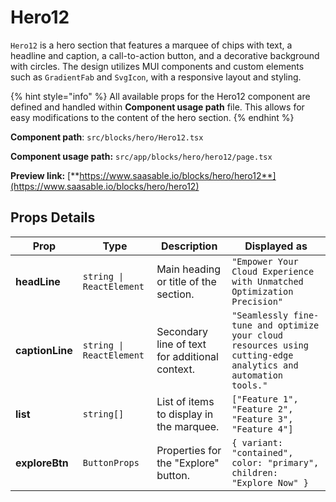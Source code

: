 # Hero12

`Hero12` is a hero section that features a marquee of chips with text, a headline and caption, a call-to-action button, and a decorative background with circles. The design utilizes MUI components and custom elements such as `GradientFab` and `SvgIcon`, with a responsive layout and styling.

{% hint style="info" %}
All available props for the Hero12 component are defined and handled within **Component usage path** file. This allows for easy modifications to the content of the hero section.
{% endhint %}

**Component path**: `src/blocks/hero/Hero12.tsx`

**Component usage path:**  `src/app/blocks/hero/hero12/page.tsx`

**Preview link:** [**https://www.saasable.io/blocks/hero/hero12**](https://www.saasable.io/blocks/hero/hero12)

## Props Details

| Prop            | Type                     | Description                                    | Displayed as                                                                                                  |
| --------------- | ------------------------ | ---------------------------------------------- | ------------------------------------------------------------------------------------------------------------- |
| **headLine**    | `string \| ReactElement` | Main heading or title of the section.          | `"Empower Your Cloud Experience with Unmatched Optimization Precision"`                                       |
| **captionLine** | `string \| ReactElement` | Secondary line of text for additional context. | `"Seamlessly fine-tune and optimize your cloud resources using cutting-edge analytics and automation tools."` |
| **list**        | `string[]`               | List of items to display in the marquee.       | `["Feature 1", "Feature 2", "Feature 3", "Feature 4"]`                                                        |
| **exploreBtn**  | `ButtonProps`            | Properties for the "Explore" button.           | `{ variant: "contained", color: "primary", children: "Explore Now" }`                                         |
